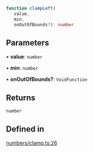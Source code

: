 ```ts
function clampLeft(
   value, 
   min, 
   onOutOfBounds?): number
```

## Parameters

• **value**: `number`

• **min**: `number`

• **onOutOfBounds?**: `VoidFunction`

## Returns

`number`

## Defined in

[numbers/clamp.ts:26](https://github.com/Tismas/naszos-utils/blob/06d829cb324f51bee6247abe4dbe7d309a210163/src/numbers/clamp.ts#L26)
